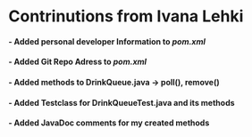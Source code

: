 # Contrinutions from Ivana Lehki

#### - Added personal developer Information to *pom.xml*
#### - Added Git Repo Adress to *pom.xml*
#### - Added methods to DrinkQueue.java -> poll(), remove()
#### - Added Testclass for DrinkQueueTest.java and its methods
#### - Added JavaDoc comments for my created methods